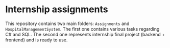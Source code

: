 # Internship assignments

This repository contains two main folders: `Assignments` and `HospitalManagementSystem`. The first one contains various tasks regarding C# and SQL. The second one
represents internship final project (backend + frontend) and is ready to use.
